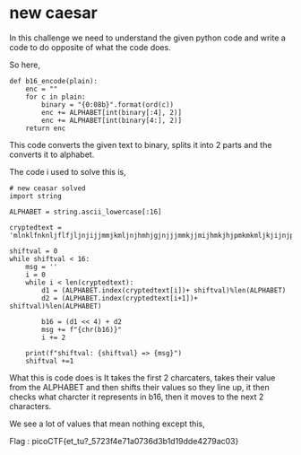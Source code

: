 # new caesar
In this challenge we need to understand the given python code and write a code to do opposite of what the code does.

So here,

```
def b16_encode(plain):
	enc = ""
	for c in plain:
		binary = "{0:08b}".format(ord(c))
		enc += ALPHABET[int(binary[:4], 2)]
		enc += ALPHABET[int(binary[4:], 2)]
	return enc
```

This code converts the given text to binary, splits it into 2 parts and the converts it to alphabet.

The code i used to solve this is,

```
# new ceasar solved
import string

ALPHABET = string.ascii_lowercase[:16]

cryptedtext = 'mlnklfnknljflfjljnjijjmmjkmljnjhmhjgjnjjjmmkjjmijhmkjhjpmkmkmljkjijnjpmhmjjgjj'

shiftval = 0
while shiftval < 16:
    msg = ''
    i = 0
    while i < len(cryptedtext):
        d1 = (ALPHABET.index(cryptedtext[i])+ shiftval)%len(ALPHABET)
        d2 = (ALPHABET.index(cryptedtext[i+1])+ shiftval)%len(ALPHABET)

        b16 = (d1 << 4) + d2 
        msg += f"{chr(b16)}"
        i += 2

    print(f"shiftval: {shiftval} => {msg}") 
    shiftval +=1
```

What this is code does is
It takes the first 2 charcaters, takes their value from the ALPHABET and then shifts their values so they line up, it then checks what charcter it represents in b16, then it moves to the next 2 characters.

We see a lot of values that mean nothing except this,

Flag : picoCTF{et_tu?_5723f4e71a0736d3b1d19dde4279ac03}



